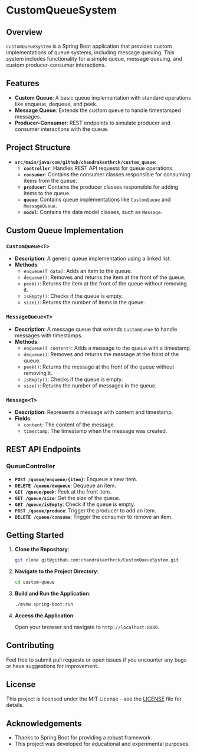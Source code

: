 # CustomQueueSystem

## Overview

`CustomQueueSystem` is a Spring Boot application that provides custom implementations of queue systems, including message queuing. This system includes functionality for a simple queue, message queuing, and custom producer-consumer interactions.

## Features

- **Custom Queue**: A basic queue implementation with standard operations like enqueue, dequeue, and peek.
- **Message Queue**: Extends the custom queue to handle timestamped messages.
- **Producer-Consumer**: REST endpoints to simulate producer and consumer interactions with the queue.

## Project Structure

- **`src/main/java/com/github/chandrakanthrck/custom_queue`**:
  - **`controller`**: Handles REST API requests for queue operations.
  - **`consumer`**: Contains the consumer classes responsible for consuming items from the queue.
  - **`producer`**: Contains the producer classes responsible for adding items to the queue.
  - **`queue`**: Contains queue implementations like `CustomQueue` and `MessageQueue`.
  - **`model`**: Contains the data model classes, such as `Message`.

## Custom Queue Implementation

### `CustomQueue<T>`

- **Description**: A generic queue implementation using a linked list.
- **Methods**:
  - `enqueue(T data)`: Adds an item to the queue.
  - `dequeue()`: Removes and returns the item at the front of the queue.
  - `peek()`: Returns the item at the front of the queue without removing it.
  - `isEmpty()`: Checks if the queue is empty.
  - `size()`: Returns the number of items in the queue.

### `MessageQueue<T>`

- **Description**: A message queue that extends `CustomQueue` to handle messages with timestamps.
- **Methods**:
  - `enqueue(T content)`: Adds a message to the queue with a timestamp.
  - `dequeue()`: Removes and returns the message at the front of the queue.
  - `peek()`: Returns the message at the front of the queue without removing it.
  - `isEmpty()`: Checks if the queue is empty.
  - `size()`: Returns the number of messages in the queue.

### `Message<T>`

- **Description**: Represents a message with content and timestamp.
- **Fields**:
  - `content`: The content of the message.
  - `timestamp`: The timestamp when the message was created.

## REST API Endpoints

### QueueController

- **`POST /queue/enqueue/{item}`**: Enqueue a new item.
- **`DELETE /queue/dequeue`**: Dequeue an item.
- **`GET /queue/peek`**: Peek at the front item.
- **`GET /queue/size`**: Get the size of the queue.
- **`GET /queue/isEmpty`**: Check if the queue is empty.
- **`POST /queue/produce`**: Trigger the producer to add an item.
- **`DELETE /queue/consume`**: Trigger the consumer to remove an item.

## Getting Started

1. **Clone the Repository**:

   ```bash
   git clone git@github.com:chandrakanthrck/CustomQueueSystem.git
   ```

2. **Navigate to the Project Directory**:

   ```bash
   cd custom-queue
   ```

3. **Build and Run the Application**:

   ```bash
   ./mvnw spring-boot:run
   ```

4. **Access the Application**:

   Open your browser and navigate to `http://localhost:8080`.

## Contributing

Feel free to submit pull requests or open issues if you encounter any bugs or have suggestions for improvement.

## License

This project is licensed under the MIT License - see the [LICENSE](LICENSE) file for details.

## Acknowledgements

- Thanks to Spring Boot for providing a robust framework.
- This project was developed for educational and experimental purposes.